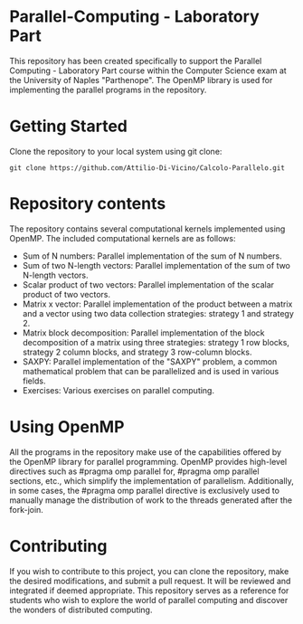 # Parallel-Computing - Laboratory Part

This repository has been created specifically to support the Parallel Computing - Laboratory Part course within the Computer Science exam at the University of Naples "Parthenope". The OpenMP library is used for implementing the parallel programs in the repository.

# Getting Started

Clone the repository to your local system using git clone:
```
git clone https://github.com/Attilio-Di-Vicino/Calcolo-Parallelo.git
```

# Repository contents

The repository contains several computational kernels implemented using OpenMP. The included computational kernels are as follows:

  *  Sum of N numbers: Parallel implementation of the sum of N numbers.
  *  Sum of two N-length vectors: Parallel implementation of the sum of two N-length vectors.
  *  Scalar product of two vectors: Parallel implementation of the scalar product of two vectors.
  *  Matrix x vector: Parallel implementation of the product between a matrix and a vector using two data collection strategies: strategy 1 and strategy 2.
  *  Matrix block decomposition: Parallel implementation of the block decomposition of a matrix using three strategies: strategy 1 row blocks, strategy 2 column blocks, and strategy 3 row-column blocks.
  *  SAXPY: Parallel implementation of the "SAXPY" problem, a common mathematical problem that can be parallelized and is used in various fields.
  *  Exercises: Various exercises on parallel computing.

# Using OpenMP

All the programs in the repository make use of the capabilities offered by the OpenMP library for parallel programming. OpenMP provides high-level directives such as #pragma omp parallel for, #pragma omp parallel sections, etc., which simplify the implementation of parallelism. Additionally, in some cases, the #pragma omp parallel directive is exclusively used to manually manage the distribution of work to the threads generated after the fork-join.

# Contributing
If you wish to contribute to this project, you can clone the repository, make the desired modifications, and submit a pull request. It will be reviewed and integrated if deemed appropriate. This repository serves as a reference for students who wish to explore the world of parallel computing and discover the wonders of distributed computing.
